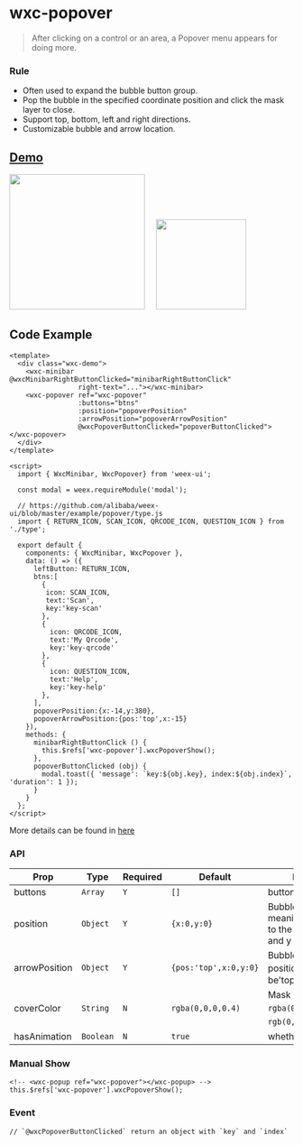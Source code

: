# wxc-popover

 > After clicking on a control or an area, a Popover menu appears for doing more. 

### Rule

- Often used to expand the bubble button group.
- Pop the bubble in the specified coordinate position and click the mask layer to close.
- Support top, bottom, left and right directions.
- Customizable bubble and arrow location.

## [Demo](https://h5.m.taobao.com/trip/wx-detection-demo/popover/index.html?_wx_tpl=https%3A%2F%2Fh5.m.taobao.com%2Ftrip%2Fwx-detection-demo%2Fpopover%2Findex.weex.js)

<img src="https://img.alicdn.com/tfs/TB1SnzOb_tYBeNjy1XdXXXXyVXa-562-1000.gif" width="240"/> &nbsp;&nbsp;&nbsp;&nbsp;<img src="https://img.alicdn.com/tfs/TB19m1fcrGYBuNjy0FoXXciBFXa-200-200.png" width="160"/>


## Code Example

```vue
<template>
  <div class="wxc-demo">
    <wxc-minibar @wxcMinibarRightButtonClicked="minibarRightButtonClick"
                 right-text="..."></wxc-minibar>
    <wxc-popover ref="wxc-popover"
                 :buttons="btns"
                 :position="popoverPosition"
                 :arrowPosition="popoverArrowPosition"
                 @wxcPopoverButtonClicked="popoverButtonClicked"></wxc-popover>
  </div>
</template>

<script>
  import { WxcMinibar, WxcPopover} from 'weex-ui';

  const modal = weex.requireModule('modal');

  // https://github.com/alibaba/weex-ui/blob/master/example/popover/type.js
  import { RETURN_ICON, SCAN_ICON, QRCODE_ICON, QUESTION_ICON } from './type';

  export default {
    components: { WxcMinibar, WxcPopover },
    data: () => ({
      leftButton: RETURN_ICON,
      btns:[
        {
         icon: SCAN_ICON,
         text:'Scan',
         key:'key-scan'
        },
        {
          icon: QRCODE_ICON,
          text:'My Qrcode',
          key:'key-qrcode'
        },
        {
          icon: QUESTION_ICON,
          text:'Help',
          key:'key-help'
        },
      ],
      popoverPosition:{x:-14,y:380},
      popoverArrowPosition:{pos:'top',x:-15}
    }),
    methods: {
      minibarRightButtonClick () {
        this.$refs['wxc-popover'].wxcPopoverShow();
      },
      popoverButtonClicked (obj) {
        modal.toast({ 'message': `key:${obj.key}, index:${obj.index}`, 'duration': 1 });
      }
    }
  };
</script>
```

More details can be found in [here](https://github.com/alibaba/weex-ui/blob/master/example/popover/index.vue)

### API

| Prop | Type | Required | Default | Description |
|-------------|------------|--------|-----|-----|
| buttons | `Array` |`Y`|`[]` | buttons data,  |
| position | `Object` |`Y`|`{x:0,y:0}` | Bubble position, x>0 meaning the distance to the left, x<0 to right, and y is the same. |
| arrowPosition | `Object` |`Y`|`{pos:'top',x:0,y:0}` | Bubble arrow position，pos could be'top,bottom,left,right'  |
| coverColor | `String` |`N`|`rgba(0,0,0,0.4)`| Mask layer color, e.g `rgba(0,0,0,0.4)`，`rgb(0,0,0)`，`#000` |
| hasAnimation | `Boolean` |`N`| `true` | whether to animate  |

### Manual Show

```
<!-- <wxc-popup ref="wxc-popover"></wxc-popup> -->
this.$refs['wxc-popover'].wxcPopoverShow();
```

### Event

```
// `@wxcPopoverButtonClicked` return an object with `key` and `index`
```
